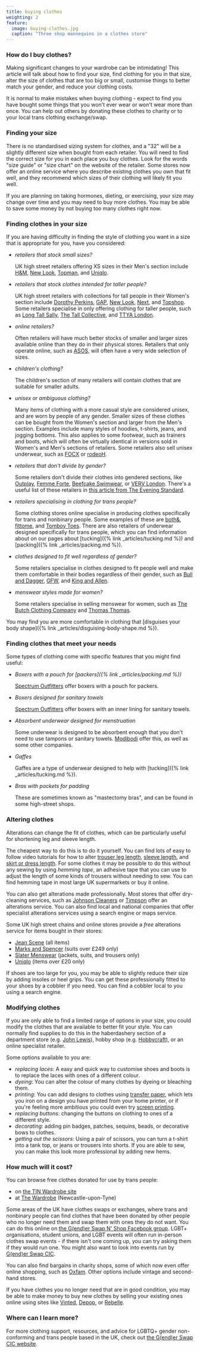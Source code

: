 ```yaml
---
title: buying clothes
weighting: 2
feature:
  image: buying-clothes.jpg
  caption: "Three shop mannequins in a clothes store"
---
```


### How do I buy clothes?

Making significant changes to your wardrobe can be intimidating! This article will talk about how to find your size, find clothing for you in that size, alter the size of clothes that are too big or small, customise things to better match your gender, and reduce your clothing costs.

It is normal to make mistakes when buying clothing - expect to find you have bought some things that you won't ever wear or won't wear more than once. You can help out others by donating these clothes to charity or to your local trans clothing exchange/swap.

### Finding your size

There is no standardised sizing system for clothes, and a "32" will be a slightly different size when bought from each retailer. You will need to find the correct size for you in each place you buy clothes. Look for the words "size guide" or "size chart" on the website of the retailer. Some stores now offer an online service where you describe existing clothes you own that fit well, and they recommend which sizes of their clothing will likely fit you well.

If you are planning on taking hormones, dieting, or exercising, your size may change over time and you may need to buy more clothes. You may be able to save some money by not buying too many clothes right now.

### Finding clothes in your size

If you are having difficulty in finding the style of clothing you want in a size that is appropriate for you, have you considered:

- *retailers that stock small sizes?*

	UK high street retailers offering XS sizes in their Men's section include [H&M](https://www.hm.com), [New Look](https://www.newlook.com), [Topman](https://www.topman.com), and [Uniqlo](https://www.uniqlo.com).

- *retailers that stock clothes intended for taller people?*

	UK high street retailers with collections for tall people in their Women's section include [Dorothy Perkins](https://www.dorothyperkins.com), [GAP](https://www.gap.co.uk/gap/women/special-sizes/the-tall-shop/), [New Look](https://www.newlook.com/uk/womens/tall-clothing/c/uk-womens-tall-clothing), [Next](https://www.next.co.uk/shop/gender-women/sizetype-tall#1_0), and [Topshop](https://www.topshop.com/en/tsuk/category/clothing-427/tall-454). Some retailers specialise in only offering clothing for taller people, such as [Long Tall Sally](https://www.longtallsally.com/), [The Tall Collective](https://thetallcollective.com), and [TTYA London](https://ttyalondon.com). 

- *online retailers?*

	Often retailers will have much better stocks of smaller and larger sizes available online than they do in their physical stores. Retailers that only operate online, such as [ASOS](https://www.asos.com), will often have a very wide selection of sizes.

- *children's clothing?*

	The children's section of many retailers will contain clothes that are suitable for smaller adults.

- *unisex or ambiguous clothing?*

	Many items of clothing with a more casual style are considered unisex, and are worn by people of any gender. Smaller sizes of these clothes can be bought from the Women's section and larger from the Men's section. Examples include many styles of hoodies, t-shirts, jeans, and jogging bottoms. This also applies to some footwear, such as trainers and boots, which will often be virtually identical in versions sold in Women's and Men's sections of retailers. Some retailers also sell unisex underwear, such as [FOCX](https://focx.co.uk/) or [rodeoH](https://rodeoh.com/collections/underwear).

- *retailers that don't divide by gender?*

	Some retailers don't divide their clothes into gendered sections, like [Outplay](https://shopoutplay.com/), [Femme Forte](https://www.wearefemmeforte.com), [Beefcake Swimwear](https://www.beefcakeswimwear.com), or [VERV London](https://vervlondon.com). There's a useful list of these retailers in [this article from The Evening Standard](https://www.standard.co.uk/fashion/genderless-brands-to-know-about-a4269756.html).

- *retailers specialising in clothing for trans people?*

	Some clothing stores online specialise in producing clothes specifically for trans and nonbinary people. Some examples of these are [both&](https://bothandapparel.co.uk/), [fittome](https://www.fittome.com/), and [Tomboy Toes](https://www.tomboytoes.com/). There are also retailers of underwear designed specifically for trans people, which you can find information about on our pages about [tucking]({% link _articles/tucking.md %}) and [packing]({% link _articles/packing.md %}).

- *clothes designed to fit well regardless of gender?*

  Some retailers specialise in clothes designed to fit people well and make them comfortable in their bodies regardless of their gender, such as [Bull and Dagger](https://www.bullanddagger.com), [GFW](https://www.genderfreeworld.com/), and [King and Allen](https://kingandallen.co.uk/suits/lgbtq-tailoring/).

- *menswear styles made for women?*

	Some retailers specialise in selling menswear for women, such as [The Butch Clothing Company](https://www.thebutchclothingcompany.com) and [Thomas Thomas](https://www.thomasthomaslondon.com/).

You may find you are more comfortable in clothing that [disguises your body shape]({% link _articles/disguising-body-shape.md %}). 

### Finding clothes that meet your needs

Some types of clothing come with specific features that you might find useful:

- *Boxers with a pouch for [packers]({% link _articles/packing.md %})*

  [Spectrum Outfitters](https://spectrumoutfitters.co.uk/pages/3-in-1-spectrum-boxer) offer boxers with a pouch for packers.

- *Boxers designed for sanitary towels*

  [Spectrum Outfitters](https://spectrumoutfitters.co.uk/pages/3-in-1-spectrum-boxer) offer boxers with an inner lining for sanitary towels.

- *Absorbent underwear designed for menstruation*

  Some underwear is designed to be absorbent enough that you don't need to use tampons or sanitary towels. [Modibodi](https://www.modibodi.co.uk/) offer this, as well as some other companies.

- *Gaffes*

  Gaffes are a type of underwear designed to help with [tucking]({% link _articles/tucking.md %}).

- *Bras with pockets for padding*

  These are sometimes known as "mastectomy bras", and can be found in some high-street shops.

### Altering clothes

Alterations can change the fit of clothes, which can be particularly useful for shortening leg and sleeve length.

The cheapest way to do this is to do it yourself. You can find lots of easy to follow video tutorials for how to alter [trouser leg length](https://www.youtube.com/results?search_query=hem+trousers), [sleeve length](https://www.youtube.com/results?search_query=shorten+sleeves), and [skirt or dress length](https://www.youtube.com/watch?v=K8fxCcvvBvE). For some clothes it may be possible to do this without any sewing by using *hemming tape*, an adhesive tape that you can use to adjust the length of some kinds of trousers without needing to sew. You can find hemming tape in most large UK supermarkets or buy it online.
 
You can also get alterations made professionally. Most stores that offer dry-cleaning services, such as [Johnson Cleaners](https://www.johnsoncleaners.com/services/alterations-repairs/) or [Timpson](https://www.timpson.co.uk/services/clothing-repairs-alterations) offer an alterations service. You can also find local and national companies that offer specialist alterations services using a search engine or maps service.
 
Some UK high street chains and online stores provide a *free* alterations service for items bought in their stores:

- [Jean Scene](https://www.jeanscene.co.uk/free-alteration-service/) (all items)
- [Marks and Spencer](https://www.marksandspencer.com/c/help/buying-and-sizing-guides/which-stores-offer-suit-alterations-and-how-much-are-they#suitalterations) (suits over £249 only)
- [Slater Menswear](https://www.slaters.co.uk/your-order/free-alterations/) (jackets, suits, and trousers only)
- [Uniqlo](https://faq-uk.uniqlo.com/pkb_Home?id=kA13z000000Xlcs&q=alteration&l=en_US&fs=Search&pn=1) (items over £20 only)

If shoes are too large for you, you may be able to slightly reduce their size by adding insoles or heel grips. You can get these professionally fitted to your shoes by a cobbler if you need. You can find a cobbler local to you using a search engine.

### Modifying clothes

If you are only able to find a limited range of options in your size, you could modify the clothes that are available to better fit your style. You can normally find supplies to do this in the haberdashery section of a department store (e.g. [John Lewis](https://www.johnlewis.com/)), hobby shop (e.g. [Hobbycraft](https://www.hobbycraft.co.uk)), or an online specialist retailer.

Some options available to you are:

- *replacing laces*: 	A easy and quick way to customise shoes and boots is to replace the laces with ones of a different colour.
- *dyeing*: You can alter the colour of many clothes by dyeing or bleaching them.
- *printing*: You can add designs to clothes using [transfer paper](https://en.wikipedia.org/wiki/Transfer_paper), which lets you iron on a design you have printed from your home printer, or if you're feeling more ambitious you could even try [screen printing](https://www.theguardian.com/lifeandstyle/2010/may/11/how-to-screen-print-tshirts-at-home).
- *replacing buttons*: 	changing the buttons on clothing to ones of a different style.
- *decorating*: adding pin badges, patches, sequins, beads, or decorative bows to clothes.
- *getting out the scissors*:	Using a pair of scissors, you can turn a t-shirt into a tank top, or jeans or trousers into shorts. If you are able to sew, you can make this look more professional by adding new hems.

### How much will it cost?

You can browse free clothes donated for use by trans people:

- on [the TIN Wardrobe site](https://www.instagram.com/tin_wardrobe/)
- at [The Wardrobe](https://thenewbridgeproject.com/artist/the-wardrobe/) (Newcastle-upon-Tyne)

Some areas of the UK have clothes swaps or exchanges, where trans and nonbinary people can find clothes that have been donated by other people who no longer need them and swap them with ones they do not want. You can do this online on [the G(end)er Swap N' Shop Facebook group](https://www.facebook.com/groups/303310593636125). LGBT+ organisations, student unions, and LGBT events will often run in-person clothes swap events - if there isn't one coming up, you can try asking them if they would run one. You might also want to look into events run by [G(end)er Swap CIC](https://genderswap.org/events).

You can also find bargains in charity shops, some of which now even offer online shopping, such as [Oxfam](https://onlineshop.oxfam.org.uk/). Other options include vintage and second-hand stores.

If you have clothes you no longer need that are in good condition, you may be able to make money to buy new clothes by selling your existing ones online using sites like [Vinted](https://www.vinted.co.uk/), [Depop](https://www.depop.com/), or [Rebelle](https://www.rebelle.com).

### Where can I learn more?

For more clothing support, resources, and advice for LGBTQ+ gender non-conforming and trans people based in the UK, check out [the G(end)er Swap CIC website](https://genderswap.org).
